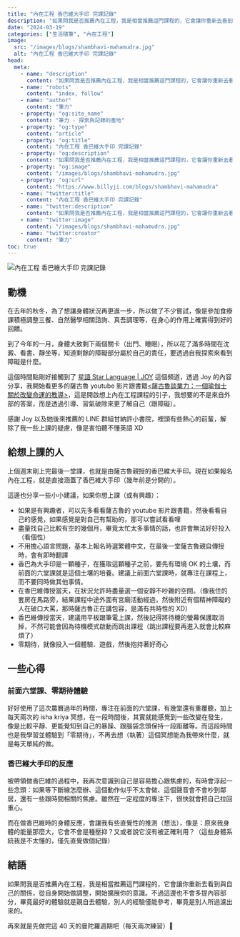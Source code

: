 ```yaml
---
title: "內在工程 香巴維大手印 完課記錄"
description: "如果問我是否推薦內在工程，我是相當推薦這門課程的，它會讓你重新去看到與自己的關係，從自身開始做調整，開始擴展你的意識。"
date: "2024-03-19"
categories: ["生活隨筆", "內在工程"]
image:
  src: "/images/blogs/shambhavi-mahamudra.jpg"
  alt: "內在工程 香巴維大手印 完課記錄"
head:
  meta:
    - name: "description"
      content: "如果問我是否推薦內在工程，我是相當推薦這門課程的，它會讓你重新去看到與自己的關係，從自身開始做調整，開始擴展你的意識。"
    - name: "robots"
      content: "index, follow"
    - name: "author"
      content: "筆力"
    - property: "og:site_name"
      content: "筆力 - 探索與記錄的產地"
    - property: "og:type"
      content: "article"
    - property: "og:title"
      content: "內在工程 香巴維大手印 完課記錄"
    - property: "og:description"
      content: "如果問我是否推薦內在工程，我是相當推薦這門課程的，它會讓你重新去看到與自己的關係，從自身開始做調整，開始擴展你的意識。"
    - property: "og:image"
      content: "/images/blogs/shambhavi-mahamudra.jpg"
    - property: "og:url"
      content: "https://www.billyji.com/blogs/shambhavi-mahamudra"
    - name: "twitter:title"
      content: "內在工程 香巴維大手印 完課記錄"
    - name: "twitter:description"
      content: "如果問我是否推薦內在工程，我是相當推薦這門課程的，它會讓你重新去看到與自己的關係，從自身開始做調整，開始擴展你的意識。"
    - name: "twitter:image"
      content: "/images/blogs/shambhavi-mahamudra.jpg"
    - name: "twitter:creator"
      content: "筆力"
toc: true
---
```


![內在工程 香巴維大手印 完課記錄](/images/blogs/shambhavi-mahamudra.jpg)

## 動機

在去年的秋冬，為了想讓身體狀況再更進一步，所以做了不少嘗試，像是參加食療課積極調整三餐、自然醫學相關諮詢、真吾調理等，在身心的作用上確實得到好的回饋。

到了今年的一月，身體大致剩下兩個關卡（出門、睡眠），所以花了滿多時間在沈澱、看書、靜坐等，知道剩餘的障礙部分屬於自己的責任，要透過自我探索來看到障礙是什麼。

這個時間點剛好接觸到了 [星語 Star Language | JOY](https://www.youtube.com/@yuh5162) 這個頻道，透過 Joy 的內容分享，我開始看更多的薩古魯 youtube 影片跟書籍[<薩古魯談業力：一個瑜伽士關於改變命運的教導>](https://www.books.com.tw/products/0010931224?sloc=main)，這是開啟想上內在工程課程的引子，我想要的不是來自外部的答案，而是透過引導、習氣破除來更了解自己（跟障礙）。

感謝 Joy 以及她後來推薦的 LINE 群組甘納許小書院，裡頭有些熱心的前輩，解除了我一些上課的疑慮，像是害怕聽不懂英語 XD

## 給想上課的人

上個週末剛上完最後一堂課，也就是由薩古魯親授的香巴維大手印。現在如果報名內在工程，就是直接涵蓋了香巴維大手印（幾年前是分開的）。

這邊也分享一些小小建議，如果你想上課（或有興趣）：

- 如果是有興趣者，可以先多看看薩古魯的 youtube 影片跟書籍，然後看看自己的感覺，如果感覺是對自己有幫助的，那可以嘗試看看哩
- 盡量找自己比較有空的幾個月，畢竟太忙太多事情的話，也許會無法好好投入（看個性）
- 不用擔心語言問題，基本上報名時選繁體中文，在最後一堂薩古魯親自傳授時，會有即時翻譯
- 香巴為大手印是一顆種子，在獲取這顆種子之前，要先有環境 OK 的土壤，而前面的六堂課就是這個土壤的培養。建議上前面六堂課時，就專注在課程上，而不要同時做其他事情。
- 在香巴維傳授當天，在狀況允許時盡量選一個安靜不吵雜的空間。（像我住的套房在馬路旁，結果課程中途外面有宮廟活動經過，然後附近有個精神障礙的人在破口大罵，那時薩古魯正在講包容，是滿有共時性的 XD）
- 香巴維傳授當天，建議用平板跟筆電上課，然後記得將待機的螢幕保護取消掉，不然可能會因為待機模式啟動而跳出課程（跳出課程要再進入就會比較麻煩了）
- 零期待，就像投入一個體驗、遊戲，然後抱持著好奇心

## 一些心得

### 前面六堂課、零期待體驗

好好使用了這次農曆過年的時間，專注在前面的六堂課，有幾堂還有重覆聽，加上每天兩次的 isha kriya 冥想，在一段時間後，其實就能感覺到一些改變在發生，像是比較平靜、更能覺知到自己的暴躁、跟腦袋念頭保持一段距離等。而這段時間也是我學習並體驗到「零期待」，不再去想（執著）這個冥想能為我帶來什麼，就是每天單純的做。

### 香巴維大手印的反應

被帶領做香巴維的過程中，我再次意識到自己是容易擔心跟焦慮的，有時會浮起一些念頭：如果等下斷線怎麼辦、這個動作似乎不太會做、這個聲音會不會吵到鄰居，還有一些跟時間相關的焦慮。雖然在一定程度的專注下，很快就會把自己拉回重心。

而在做香巴維時的身體反應，會讓我有些直覺性的推測（想法），像是：原來我身體的能量那麼大，它會不會是種壓抑？又或者說它沒有被正確利用？（這些身體系統我是不太懂的，僅先直覺做個紀錄）

## 結語

如果問我是否推薦內在工程，我是相當推薦這門課程的，它會讓你重新去看到與自己的關係，從自身開始做調整，開始擴展你的意識。不過這邊也不會多提內容部分，畢竟最好的體驗就是親自去體驗，別人的經驗僅能參考，畢竟是別人所過濾出來的。

再來就是先做完這 40 天的曼陀羅週期吧（每天兩次練習）🙏
